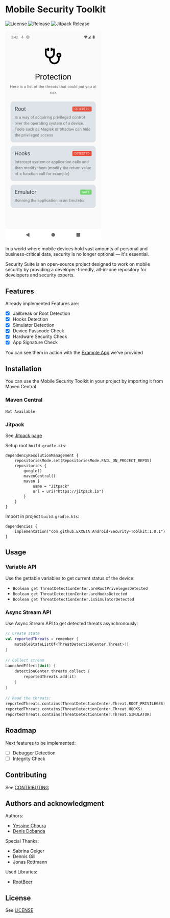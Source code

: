 # Mobile Security Toolkit

![License](https://img.shields.io/github/license/EXXETA/Android-Security-Toolkit.svg?style=flat-square)
![Release](https://img.shields.io/github/release/EXXETA/Android-Security-Toolkit.svg?style=flat-square)
![Jitpack Release](https://jitpack.io/v/EXXETA/Android-Security-Toolkit.svg?style=flat-square)

<img src="./docs/1.png" width=300  alt="screenshot"/>

In a world where mobile devices hold vast amounts of personal and
business-critical data, security is no longer optional — it's essential.

Security Suite is an open-source project designed to work on mobile security by
providing a developer-friendly, all-in-one repository for developers and
security experts.

## Features

Already implemented Features are:

- [x] Jailbreak or Root Detection
- [x] Hooks Detection
- [x] Simulator Detection
- [x] Device Passcode Check
- [x] Hardware Security Check
- [x] App Signature Check

You can see them in action with the [Example App](./example)
we've provided

## Installation

You can use the Mobile Security Toolkit in your project by importing it from
Maven Central

### Maven Central

`Not Available`

### Jitpack

See [Jitpack page](https://jitpack.io/#EXXETA/Android-Security-Toolkit)

Setup root `build.gradle.kts`:

```
dependencyResolutionManagement {
    repositoriesMode.set(RepositoriesMode.FAIL_ON_PROJECT_REPOS)
    repositories {
        google()
        mavenCentral()
        maven {
            name = "Jitpack"
            url = uri("https://jitpack.io")
        }
    }
}
```

Import in project `build.gradle.kts`:

```
dependencies {
    implementation("com.github.EXXETA:Android-Security-Toolkit:1.0.1")
}
```

## Usage

### Variable API

Use the gettable variables to get current status of the device:

- `Boolean get ThreatDetectionCenter.areRootPrivelegesDetected`
- `Boolean get ThreatDetectionCenter.areHooksDetected`
- `Boolean get ThreatDetectionCenter.isSimulatorDetected`

### Async Stream API

Use Async Stream API to get detected threats asynchronously:

```kotlin
// Create state
val reportedThreats = remember {
    mutableStateListOf<ThreatDetectionCenter.Threat>()
}

// Collect stream
LaunchedEffect(Unit) {
    detectionCenter.threats.collect {
        reportedThreats.add(it)
    }
}

// Read the threats:
reportedThreats.contains(ThreatDetectionCenter.Threat.ROOT_PRIVILEGES)
reportedThreats.contains(ThreatDetectionCenter.Threat.HOOKS)
reportedThreats.contains(ThreatDetectionCenter.Threat.SIMULATOR)

```

## Roadmap

Next features to be implemented:

- [ ] Debugger Detection
- [ ] Integrity Check

## Contributing

See [CONTRIBUTING](./CONTRIBUTING.md)

## Authors and acknowledgment

Authors:

- [Yessine Choura](https://github.com/ychoura)
- [Denis Dobanda](https://github.com/theDeniZ)

Special Thanks:

- Sabrina Geiger
- Dennis Gill
- Jonas Rottmann

Used Libraries:

- [RootBeer](https://github.com/scottyab/rootbeer)

## License

See [LICENSE](./LICENSE.md)

